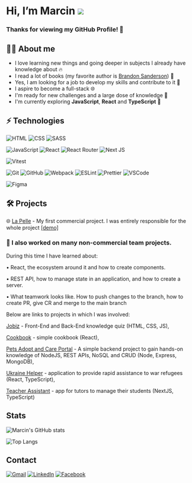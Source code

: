 # Hi, I’m Marcin ![](https://user-images.githubusercontent.com/18350557/176309783-0785949b-9127-417c-8b55-ab5a4333674e.gif) 
 ### Thanks for viewing my GitHub Profile! :hugs:
 
 ## :frowning_man: About me
 - I love learning new things and going deeper in subjects I already have knowledge about :fire:
 - I read a lot of books (my favorite author is [Brandon Sanderson](https://www.brandonsanderson.com/)) :book:
 - Yes, I am looking for a job to develop my skills and contribute to it :hammer:
 - I aspire to become a full-stack :globe_with_meridians:
 - I'm ready for new challenges and a large dose of knowledge :muscle:
 - I'm currently exploring **JavaScript**, **React** and **TypeScript** :eyes:


## ⚡  Technologies
![HTML](https://img.shields.io/badge/HTML-orange?logo=html5&logoColor=white&style=flat)
![CSS](https://img.shields.io/badge/CSS-blue?logo=css3&style=flat)
![SASS](https://img.shields.io/badge/Sass-pink?logo=sass&logoColor=white&style=flat)

![JavaScript](https://img.shields.io/badge/JavaScript-yellow?logo=javascript&logoColor=white&style=flat) 
![React](https://img.shields.io/badge/React-black?logo=react&logoColor=white&style=flat) 
![React Router](https://img.shields.io/badge/ReactRouter-black?logo=React-Router&logoColor=white&style=flat)
![Next JS](https://img.shields.io/badge/Next-black?style=for-the-badge&logo=next.js&logoColor=white&style=flat)

![Vitest](https://img.shields.io/badge/vitest-%23646CFF.svg?style=for-the-badge&logo=vitest&logoColor=white&style=flat)

![Git](https://img.shields.io/badge/Git-red?logo=git&logoColor=white&style=flat)
![GitHub](https://img.shields.io/badge/GitHub-gray?logo=github&logoColor=white&style=flat) 
![Webpack](https://img.shields.io/badge/Webpack-blue?logo=webpack&logoColor=white&style=flat)
![ESLint](https://img.shields.io/badge/ESLint-purple?logo=eslint&logoColor=white&style=flat)
![Prettier](https://img.shields.io/badge/Prettier-24292e?logo=prettier&logoColor=white&style=flat)
![VSCode](https://img.shields.io/badge/VSCode-blue?logo=Visual-Studio-Code&logoColor=white&style=flat)

![Figma](https://img.shields.io/badge/Figma-%23F24E1E?logo=Figma&logoColor=wihte&style=flat)

## :hammer_and_wrench:  Projects 

:globe_with_meridians: [La Pelle](https://github.com/MarcinKukulka/LaPelle) - My first commercial project. I was entirely responsible for
the whole project [[demo]](https://gracious-shaw-d6a8c3.netlify.app/) 



### :notebook_with_decorative_cover: I also worked on many non-commercial team projects.

During this time I have learned about:

•	React, the ecosystem around it and how to create components.

•	REST API, how to manage state in an application, and how to create a server.

• What teamwork looks like. How to push changes to the branch, how to create PR, give CR and merge to the main branch

Below are links to projects in which I was involved:

[Jobiz](https://github.com/CodersCampCrew/Jobiz) - Front-End and Back-End knowledge quiz (HTML, CSS, JS),

[Cookbook](https://github.com/CodersCampCrew/Cookbook) - simple cookbook (React),

[Pets Adopt and Care Portal](https://github.com/CodersCampCrew/CodersCamp2021-ProjectServerSideJavaScript-PetsAdoptAndCarePortal) - A simple backend project to gain hands-on knowledge of NodeJS, REST APIs, NoSQL and CRUD (Node, Express, MongoDB),

[Ukraine Helper](https://github.com/CodersCampCrew/Ukraine-helper) - application to provide rapid assistance to war refugees (React, TypeScript),

[Teacher Assistant](https://github.com/CodersCampCrew/Teacher-Assistant) - app for tutors to manage their students (NextJS, TypeScript)

## Stats
![Marcin's GitHub stats](https://github-readme-stats-marcinkukulka.vercel.app/api?username=MarcinKukulka&show_icons=true&theme=transparent&hide=stars)

![Top Langs](https://github-readme-stats-marcinkukulka.vercel.app/api/top-langs/?username=MarcinKukulka&layout=compact)

## Contact  
[![Gmail](https://img.shields.io/badge/Gmail-D14836?style=for-the-badge&logo=gmail&logoColor=white)][URLemail] 
[![LinkedIn](https://img.shields.io/badge/linkedin-%230077B5.svg?style=for-the-badge&logo=linkedin&logoColor=white)][URLlinkedin] 
[![Facebook](https://img.shields.io/badge/Facebook-%231877F2.svg?style=for-the-badge&logo=Facebook&logoColor=white)][URLfacebook]

[URLemail]:mailto:marcinkukulka@gmail.com
[URLlinkedin]:https://www.linkedin.com/in/marcin-kuku%C5%82ka-973b3a1b7/
[URLfacebook]:https://www.facebook.com/marcinkukulka
